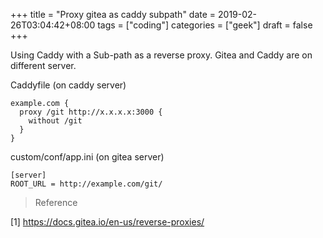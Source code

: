 +++
title = "Proxy gitea as caddy subpath"
date = 2019-02-26T03:04:42+08:00
tags = ["coding"]
categories = ["geek"]
draft = false
+++

Using Caddy with a Sub-path as a reverse proxy.
Gitea and Caddy are on different server.

<!--more-->

Caddyfile (on caddy server)

```
example.com {
  proxy /git http://x.x.x.x:3000 {
    without /git
  }
}
```

custom/conf/app.ini (on gitea server)

```
[server]
ROOT_URL = http://example.com/git/
```

> Reference

[1] https://docs.gitea.io/en-us/reverse-proxies/
